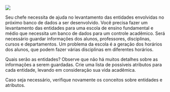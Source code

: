 [![](https://ampli-images.s3.amazonaws.com/production/9641ffbc-8817-40a7-a87b-d368726fa116/original)](https://ampli-images.s3.amazonaws.com/production/9641ffbc-8817-40a7-a87b-d368726fa116/original)

Seu chefe necessita de ajuda no levantamento das entidades envolvidas no próximo banco de dados a ser desenvolvido. Você precisa fazer um levantamento das entidades para uma escola de ensino fundamental e médio que necessita um banco de dados para um controle acadêmico. Será necessário guardar informações dos alunos, professores, disciplinas, cursos e departamentos. Um problema da escola é a geração dos horários dos alunos, que podem fazer várias disciplinas em diferentes horários.

Quais serão as entidades? Observe que não há muitos detalhes sobre as informações a serem guardadas. Crie uma lista de possíveis atributos para cada entidade, levando em consideração sua vida acadêmica.

Caso seja necessário, verifique novamente os conceitos sobre entidades e atributos.